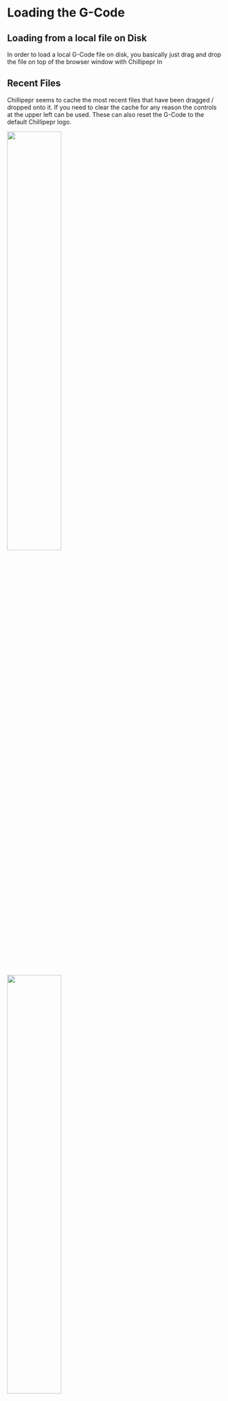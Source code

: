 # Loading the G-Code

## Loading from a local file on Disk

In order to load a local G-Code file on disk, you basically just drag and drop the file on top of the browser window with Chillipepr In


## Recent Files

Chillipepr seems to cache the most recent files that have been dragged / dropped onto it.
If you need to clear the cache for any reason the controls at the upper left can be used.
These can also reset the G-Code to the default Chillipepr logo.

<a href="../../images/CNC/Loading-Setup/Loading1.png"><img src="../../images/CNC/Loading-Setup/Loading1.png" height="50%" width="50%" ></a> <br>

<a href="../../images/CNC/Loading-Setup/Loading2.png"><img src="../../images/CNC/Loading-Setup/Loading2.png" height="50%" width="50%" ></a> <br>


## Loading from JSCut

JSCut is an online CAM software for milling simple 2D profiles (i.e. inkscape diagrams similar to the laser cutter)

  * <http://jscut.org/>

From what I understand if JSCut is open at the same time as Chillipepr within the browser, it's possible to use this button to copy the G-Code across without having to export / import files.

<a href="../../images/CNC/Loading-Setup/JSCut1.png"><img src="../../images/CNC/Loading-Setup/JSCut1.png" height="50%" width="50%" ></a> <br>


## Eagle BRD Load

Chillipepr also has support for converting Eagle board files into G-Code.
Personally I'd recommend using FlatCAM instead to load in a gerber file / export the G-Code as this can be used with any app that supports the gerber export format.

<a href="../../images/CNC/Loading-Setup/Eagle1.png"><img src="../../images/CNC/Loading-Setup/Eagle1.png" height="50%" width="50%" ></a> <br>


## Auto Levelling

One of the main problems with milling PCB's is that the copper board tends not to be completely flat.
So you end up ether milling too much and making a mess of the board, or not enough missing some parts of the board.

One way around this is to use an inductive proximity sensor to take measurements of the copper board relative to the milling head.
Typically, this is wired into Z-Min I think on the board. This can then be used as an offset to the milling profile to compensate for an uneven Copper board.

It should be mentioned that other software such as FlatCAM also have these features inbuilt as well as double sided board support, although I have yet to try this out (since we don't have a sensor wired in just yet)

I spotted this online tutorial here

  * <https://www.youtube.com/watch?v=6WNE3E1ZZYY>

<a href="../../images/CNC/Loading-Setup/AutoLevel1.png"><img src="../../images/CNC/Loading-Setup/AutoLevel1.png" height="50%" width="50%" ></a> <br>

